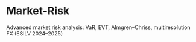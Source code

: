 # Market-Risk
Advanced market risk analysis: VaR, EVT, Almgren–Chriss, multiresolution FX (ESILV 2024–2025)
